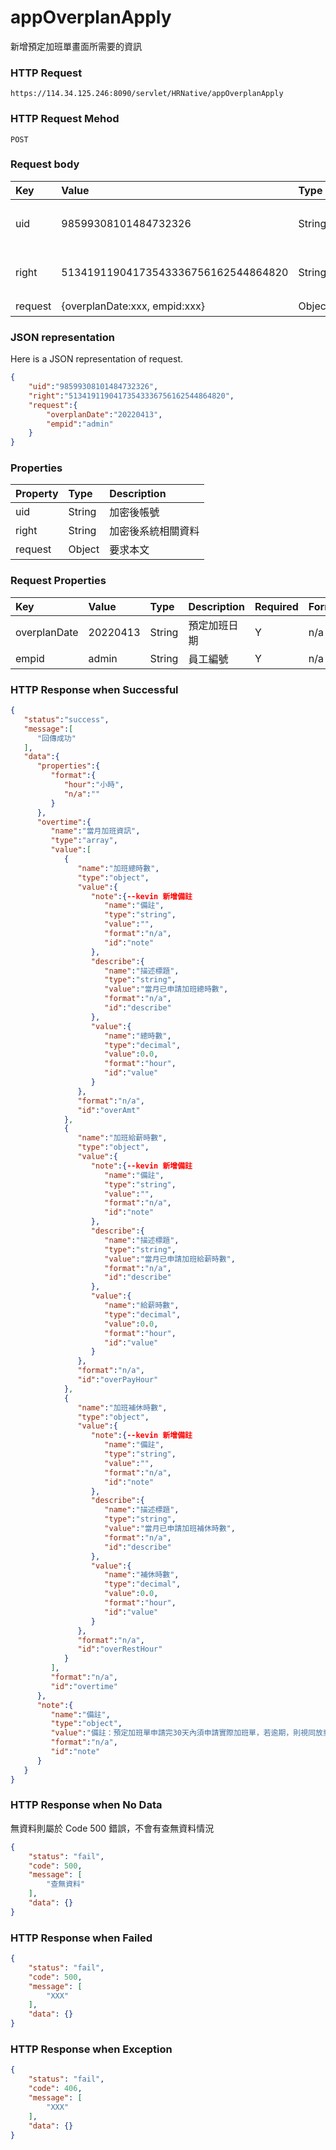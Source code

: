 # appOverplanApply
新增預定加班單畫面所需要的資訊

### HTTP Request
```
https://114.34.125.246:8090/servlet/HRNative/appOverplanApply
```

### HTTP Request Mehod
```
POST
```

### Request body
| Key | Value | Type | Description |
|:----------|:-------------|:-----|:------------|
| uid | 98599308101484732326 | String | 需透過appLogin取得
| right | 51341911904173543336756162544864820 | String | 需透過appLogin取得 |
| request | {overplanDate:xxx, empid:xxx} | Object | 查詢條件

### JSON representation
Here is a JSON representation of request.
```json
{
    "uid":"98599308101484732326",
    "right":"51341911904173543336756162544864820",
    "request":{
        "overplanDate":"20220413",
        "empid":"admin"
    }
}
```

### Properties
| Property | Type | Description |
|:---------|:-----|:------------|
| uid   | String | 加密後帳號 |
| right | String | 加密後系統相關資料 |
| request | Object | 要求本文 |

### Request Properties
| Key | Value | Type | Description | Required | Format |
|:----------|:-------------|:-----|:------------|:------------|:------------|
| overplanDate | 20220413 | String | 預定加班日期 | Y | n/a |
| empid | admin | String | 員工編號 | Y | n/a |

### HTTP Response when Successful
```json
{
   "status":"success",
   "message":[
      "回傳成功"
   ],
   "data":{
      "properties":{
         "format":{
            "hour":"小時",
            "n/a":""
         }
      },
      "overtime":{
         "name":"當月加班資訊",
         "type":"array",
         "value":[
            {
               "name":"加班總時數",
               "type":"object",
               "value":{
                  "note":{--kevin 新增備註
                     "name":"備註",
                     "type":"string",
                     "value":"",
                     "format":"n/a",
                     "id":"note"
                  },
                  "describe":{
                     "name":"描述標題",
                     "type":"string",
                     "value":"當月已申請加班總時數",
                     "format":"n/a",
                     "id":"describe"
                  },
                  "value":{
                     "name":"總時數",
                     "type":"decimal",
                     "value":0.0,
                     "format":"hour",
                     "id":"value"
                  }
               },
               "format":"n/a",
               "id":"overAmt"
            },
            {
               "name":"加班給薪時數",
               "type":"object",
               "value":{
                  "note":{--kevin 新增備註
                     "name":"備註",
                     "type":"string",
                     "value":"",
                     "format":"n/a",
                     "id":"note"
                  },
                  "describe":{
                     "name":"描述標題",
                     "type":"string",
                     "value":"當月已申請加班給薪時數",
                     "format":"n/a",
                     "id":"describe"
                  },
                  "value":{
                     "name":"給薪時數",
                     "type":"decimal",
                     "value":0.0,
                     "format":"hour",
                     "id":"value"
                  }
               },
               "format":"n/a",
               "id":"overPayHour"
            },
            {
               "name":"加班補休時數",
               "type":"object",
               "value":{
                  "note":{--kevin 新增備註
                     "name":"備註",
                     "type":"string",
                     "value":"",
                     "format":"n/a",
                     "id":"note"
                  },
                  "describe":{
                     "name":"描述標題",
                     "type":"string",
                     "value":"當月已申請加班補休時數",
                     "format":"n/a",
                     "id":"describe"
                  },
                  "value":{
                     "name":"補休時數",
                     "type":"decimal",
                     "value":0.0,
                     "format":"hour",
                     "id":"value"
                  }
               },
               "format":"n/a",
               "id":"overRestHour"
            }
         ],
         "format":"n/a",
         "id":"overtime"
      },
      "note":{
         "name":"備註",
         "type":"object",
         "value":"備註：預定加班單申請完30天內須申請實際加班單，若逾期，則視同放棄。",
         "format":"n/a",
         "id":"note"
      }
   }
}
```

### HTTP Response when No Data 
無資料則屬於 Code 500 錯誤，不會有查無資料情況
```json
{
    "status": "fail",
    "code": 500,
    "message": [
        "查無資料"
    ],
    "data": {}
}
```

### HTTP Response when Failed
```json
{
    "status": "fail",
    "code": 500,
    "message": [
        "XXX"
    ],
    "data": {}
}
```

### HTTP Response when Exception
```json
{
    "status": "fail",
    "code": 406,
    "message": [
        "XXX"
    ],
    "data": {}
}
```
